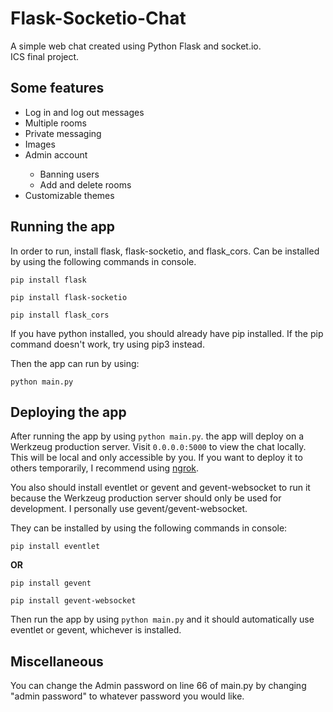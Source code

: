 # Flask-Socketio-Chat

A simple web chat created using Python Flask and socket.io.  
ICS final project.

## Some features

<ul>
  <li>Log in and log out messages</li>
  <li>Multiple rooms</li>
  <li>Private messaging</li>
  <li>Images</li>
  <li>Admin account</li>
  <ul>
    <li>Banning users</li>
    <li>Add and delete rooms</li>
  </ul>
  <li>Customizable themes</li>
</ul>

## Running the app

In order to run, install flask, flask-socketio, and flask_cors.
Can be installed by using the following commands in console.

<code>pip install flask</code>

<code>pip install flask-socketio</code>

<code>pip install flask_cors</code>

If you have python installed, you should already have pip installed.  If the pip command doesn't work, try using pip3 instead.

Then the app can run by using:

<code>python main.py</code>

## Deploying the app

After running the app by using <code>python main.py</code>. the app will deploy on a Werkzeug production server.  Visit <code>0.0.0.0:5000</code> to view the chat locally.  
This will be local and only accessible by you. 
If you want to deploy it to others temporarily, I recommend using <a href="https://ngrok.com">ngrok</a>.

You also should install eventlet or gevent and gevent-websocket to run it because the Werkzeug production server should only be used for development.
I personally use gevent/gevent-websocket.

They can be installed by using the following commands in console:

<code>pip install eventlet</code>

<b>OR</b>

<code>pip install gevent</code>

<code>pip install gevent-websocket</code>

Then run the app by using <code>python main.py</code> and it should automatically use eventlet or gevent, whichever is installed.

## Miscellaneous

You can change the Admin password on line 66 of main.py by changing "admin password" to whatever password you would like.
